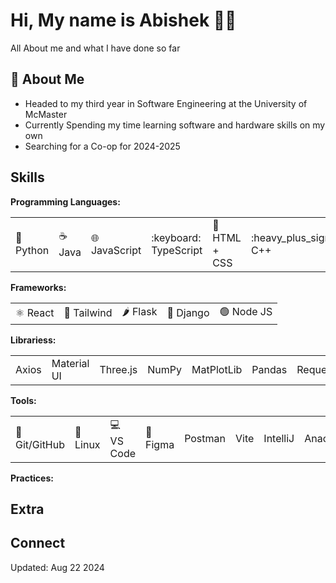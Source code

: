 # Hi, My name is Abishek 👋😄
All About me and what I have done so far 

## :book: About Me
* Headed to my third year in Software Engineering at the University of McMaster
* Currently Spending my time learning software and hardware skills on my own
* Searching for a Co-op for 2024-2025

## Skills

**Programming Languages:** 
<table>
  <tr>
    <td>🐍 Python</td>
    <td>☕ Java</td>
    <td>🌐 JavaScript</td>
    <td>:keyboard: TypeScript</td>
    <td>🎨 HTML + CSS</td>
    <td>:heavy_plus_sign: C++</td>
    <td>🖥️ C</td>
    <td>:moneybag: Bash</td>
    <td>MATLAB</td>
  </tr>
</table>

**Frameworks:**
<table>
  <tr>
    <td>⚛️ React</td>
    <td>💨 Tailwind</td>
    <td>🌶️ Flask</td>
    <td>🍜 Django</td>
    <td>🟢 Node JS</td>
  </tr>
</table>

**Librariess:**
<table>
  <tr>
    <td>Axios</td>
    <td>Material UI</td>
    <td>Three.js</td>
    <td>NumPy</td>
    <td>MatPlotLib</td>
    <td>Pandas</td>
    <td>Requests</td>
    <td>JUnit</td>
  </tr>
</table>

**Tools:**
<table>
  <tr>
    <td>🔧 Git/GitHub</td>
    <td>🐧 Linux</td>
    <td>💻 VS Code</td>
    <td>🎨 Figma</td>
    <td>Postman</td>
    <td>Vite</td>
    <td>IntelliJ</td>
    <td>Anaconda</td>
    <td>Kubernetes</td>
    <td>Docker</td>
    <td>Apache Maven</td>
  </tr>
</table>

**Practices:**

## Extra 

## Connect

Updated: Aug 22 2024

<!--
**abi2055/abi2055** is a ✨ _special_ ✨ repository because its `README.md` (this file) appears on your GitHub profile.

Here are some ideas to get you started:

- 🔭 I’m currently working on ...
- 🌱 I’m currently learning ...
- 👯 I’m looking to collaborate on ...
- 🤔 I’m looking for help with ...
- 💬 Ask me about ...
- 📫 How to reach me: ...
- 😄 Pronouns: ...
- ⚡ Fun fact: ...
-->
